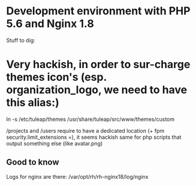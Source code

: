 Development environment with PHP 5.6 and Nginx 1.8
==================================================

Stuff to dig:

# Very hackish, in order to sur-charge themes icon's (esp. organization_logo, we need to have this alias:)
ln -s /etc/tuleap/themes /usr/share/tuleap/src/www/themes/custom

/projects and /users require to have a dedicated location (+ fpm security.limit_extensions =), it seems hackish
same for php scripts that output something else (like avatar.png)

Good to know
------------

Logs for nginx are there:
/var/opt/rh/rh-nginx18/log/nginx